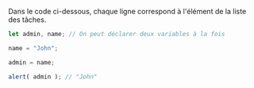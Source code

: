Dans le code ci-dessous, chaque ligne correspond à l'élément de la liste des tâches.

```js run
let admin, name; // On peut déclarer deux variables à la fois

name = "John";

admin = name;

alert( admin ); // "John"
```

